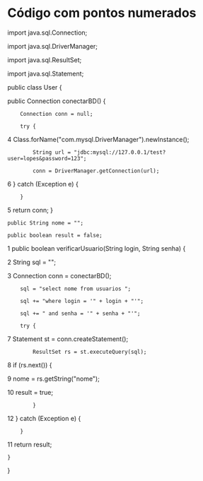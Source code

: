 # Código com pontos numerados

import java.sql.Connection;

import java.sql.DriverManager;

import java.sql.ResultSet;

import java.sql.Statement;

public class User {

public Connection conectarBD() {
    
        Connection conn = null;
        
        try {
        
4         Class.forName("com.mysql.DriverManager").newInstance();

            String url = "jdbc:mysql://127.0.0.1/test?user=lopes&password=123";
            
            conn = DriverManager.getConnection(url);
            
6        } catch (Exception e) {

        }
    
5        return conn;
    }

    public String nome = "";
    
    public boolean result = false;

 1   public boolean verificarUsuario(String login, String senha) {
 
 2       String sql = "";
 
 3       Connection conn = conectarBD();
 
        sql = "select nome from usuarios ";
        
        sql += "where login = '" + login + "'";
        
        sql += " and senha = '" + senha + "'";
        
        try {
        
 7           Statement st = conn.createStatement();
 
            ResultSet rs = st.executeQuery(sql);
            
 8           if (rs.next()) {
 
 9               nome = rs.getString("nome");
 
 10               result = true;
 
            }
            
 12       } catch (Exception e) {
 
        }
        
 11       return result;
 
    }
    
}




